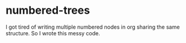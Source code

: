 # numbered-trees
I got tired of writing multiple numbered nodes in org sharing the same structure. So I wrote this messy code.
